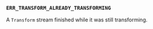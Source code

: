 ### `ERR_TRANSFORM_ALREADY_TRANSFORMING`

A `Transform` stream finished while it was still transforming.

<a id="ERR_TRANSFORM_WITH_LENGTH_0"></a>
